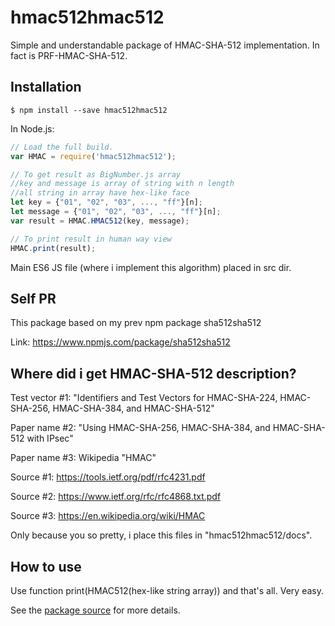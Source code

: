 # hmac512hmac512

Simple and understandable package of HMAC-SHA-512 implementation.
In fact is PRF-HMAC-SHA-512.

## Installation

```shell
$ npm install --save hmac512hmac512
```

In Node.js:
```js
// Load the full build.
var HMAC = require('hmac512hmac512');

// To get result as BigNumber.js array
//key and message is array of string with n length
//all string in array have hex-like face
let key = {"01", "02", "03", ..., "ff"}[n];
let message = {"01", "02", "03", ..., "ff"}[n];
var result = HMAC.HMAC512(key, message);

// To print result in human way view
HMAC.print(result);
```

Main ES6 JS file (where i implement this algorithm) placed
in src dir.

## Self PR

This package based on my prev npm package sha512sha512

Link: https://www.npmjs.com/package/sha512sha512

## Where did i get HMAC-SHA-512 description?

Test vector #1: "Identifiers and Test Vectors for HMAC-SHA-224, HMAC-SHA-256, HMAC-SHA-384, and HMAC-SHA-512"

Paper name  #2: "Using HMAC-SHA-256, HMAC-SHA-384, and HMAC-SHA-512 with IPsec"

Paper name  #3: Wikipedia "HMAC"

Source #1: https://tools.ietf.org/pdf/rfc4231.pdf

Source #2: https://www.ietf.org/rfc/rfc4868.txt.pdf

Source #3: https://en.wikipedia.org/wiki/HMAC

Only because you so pretty, i place this files in "hmac512hmac512/docs".

## How to use

Use function print(HMAC512(hex-like string array)) and that's all. Very easy.

See the [package source](https://bitbucket.org/AndjeyS/cr-hmac-sha-512-js) for more details.


